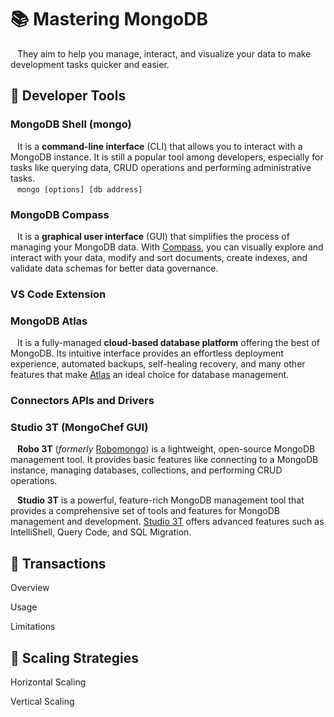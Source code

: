 # 📚 Mastering MongoDB
&ensp; They aim to help you manage, interact, and visualize your data to make development tasks quicker and easier.

## <a name=""></a>📖 Developer Tools

### MongoDB Shell (mongo)
&ensp; It is a **command-line interface** (CLI) that allows you to interact with a MongoDB instance. It is still a popular tool among developers, especially for tasks like querying data, CRUD operations and performing administrative tasks.\
&ensp; ``mongo [options] [db address]``

### MongoDB Compass
&ensp; It is a **graphical user interface** (GUI) that simplifies the process of managing your MongoDB data. With [Compass](https://www.mongodb.com/products/compass), you can visually explore and interact with your data, modify and sort documents, create indexes, and validate data schemas for better data governance.

### VS Code Extension


### MongoDB Atlas
&ensp; It is a fully-managed **cloud-based database platform** offering the best of MongoDB. Its intuitive interface provides an effortless deployment experience, automated backups, self-healing recovery, and many other features that make [Atlas](https://www.mongodb.com/atlas/database) an ideal choice for database management.

### Connectors APIs and Drivers


### Studio 3T (MongoChef GUI)

&ensp; **Robo 3T** (_formerly_ [Robomongo](https://robomongo.org/)) is a lightweight, open-source MongoDB management tool. It provides basic features like connecting to a MongoDB instance, managing databases, collections, and performing CRUD operations.

&ensp; **Studio 3T** is a powerful, feature-rich MongoDB management tool that provides a comprehensive set of tools and features for MongoDB management and development. [Studio 3T](https://studio3t.com/) offers advanced features such as IntelliShell, Query Code, and SQL Migration.


## <a name=""></a>📖 Transactions

Overview


Usage


Limitations






## <a name=""></a>📖 Scaling Strategies

Horizontal Scaling


Vertical Scaling



